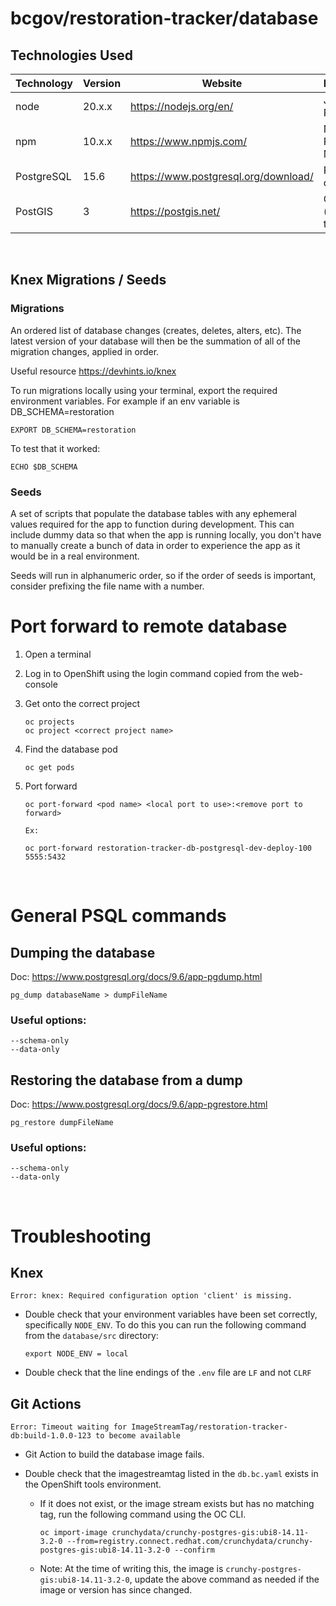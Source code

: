 # bcgov/restoration-tracker/database

## Technologies Used

| Technology | Version | Website                              | Description          |
| ---------- | ------- | ------------------------------------ | -------------------- |
| node       | 20.x.x  | https://nodejs.org/en/               | JavaScript Runtime   |
| npm        | 10.x.x  | https://www.npmjs.com/               | Node Package Manager |
| PostgreSQL | 15.6    | https://www.postgresql.org/download/ | PSQL database        |
| PostGIS    | 3       | https://postgis.net/                 | GIS (spatial) tools  |

<br />

## Knex Migrations / Seeds

### Migrations

An ordered list of database changes (creates, deletes, alters, etc). The latest version of your database will then be the summation of all of the migration changes, applied in order.

Useful resource https://devhints.io/knex

To run migrations locally using your terminal, export the required environment variables. For example if an env variable is DB_SCHEMA=restoration

```
EXPORT DB_SCHEMA=restoration
```

To test that it worked:

```
ECHO $DB_SCHEMA
```

### Seeds

A set of scripts that populate the database tables with any ephemeral values required for the app to function during development. This can include dummy data so that when the app is running locally, you don't have to manually create a bunch of data in order to experience the app as it would be in a real environment.

Seeds will run in alphanumeric order, so if the order of seeds is important, consider prefixing the file name with a number.

# Port forward to remote database

1. Open a terminal
2. Log in to OpenShift using the login command copied from the web-console
3. Get onto the correct project
   ```
   oc projects
   oc project <correct project name>
   ```
4. Find the database pod
   ```
   oc get pods
   ```
5. Port forward

   ```
   oc port-forward <pod name> <local port to use>:<remove port to forward>

   Ex:

   oc port-forward restoration-tracker-db-postgresql-dev-deploy-100 5555:5432
   ```

<br />

# General PSQL commands

## Dumping the database

Doc: https://www.postgresql.org/docs/9.6/app-pgdump.html

```
pg_dump databaseName > dumpFileName
```

### Useful options:

    --schema-only
    --data-only

## Restoring the database from a dump

Doc: https://www.postgresql.org/docs/9.6/app-pgrestore.html

```
pg_restore dumpFileName
```

### Useful options:

    --schema-only
    --data-only

<br />

# Troubleshooting

## Knex

`Error: knex: Required configuration option 'client' is missing.`

- Double check that your environment variables have been set correctly, specifically `NODE_ENV`. To do this you can run the following command from the `database/src` directory:

  ```
  export NODE_ENV = local
  ```

- Double check that the line endings of the `.env` file are `LF` and not `CLRF`

## Git Actions

`Error: Timeout waiting for ImageStreamTag/restoration-tracker-db:build-1.0.0-123 to become available`

- Git Action to build the database image fails.

- Double check that the imagestreamtag listed in the `db.bc.yaml` exists in the OpenShift tools environment.

  - If it does not exist, or the image stream exists but has no matching tag, run the following command using the OC CLI.

    ```
    oc import-image crunchydata/crunchy-postgres-gis:ubi8-14.11-3.2-0 --from=registry.connect.redhat.com/crunchydata/crunchy-postgres-gis:ubi8-14.11-3.2-0 --confirm
    ```

  - Note: At the time of writing this, the image is `crunchy-postgres-gis:ubi8-14.11-3.2-0`, update the above command as needed if the image or version has since changed.
